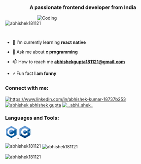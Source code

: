 
<h3 align="center">A passionate frontend developer from India</h3>
<img align="right" alt="Coding" width="400" src="https://www.google.com/imgres?imgurl=https%3A%2F%2Fcdn.dribbble.com%2Fusers%2F1162077%2Fscreenshots%2F3848914%2Fprogrammer.gif&tbnid=ZmOH4FBlhx83-M&vet=12ahUKEwjjp63r7oH_AhU6j9gFHdxWDBAQMygMegUIARC0Ag..i&imgrefurl=https%3A%2F%2Foutlane.co%2Fnow%2Fnew-shot-programmer-animation%2F&docid=hyRv46xL2D6dsM&w=800&h=600&q=animated%20coding%20gif&ved=2ahUKEwjjp63r7oH_AhU6j9gFHdxWDBAQMygMegUIARC0A">


<p align="left"> <img src="https://komarev.com/ghpvc/?username=abhishek181121&label=Profile%20views&color=0e75b6&style=flat" alt="abhishek181121" /> </p>

<p align="left"> <a href="https://twitter.com/" target="blank"><img src="https://img.shields.io/twitter/follow/?logo=twitter&style=for-the-badge" alt="" /></a> </p>


- 🌱 I’m currently learning **react native**

- 💬 Ask me about **c programming**

- 📫 How to reach me **abhishekgupta181121@gmail.com**

- ⚡ Fun fact **I am funny**

<h3 align="left">Connect with me:</h3>
<p align="left">
<a href="https://linkedin.com/in/https://www.linkedin.com/in/abhishek-kumar-18737b253" target="blank"><img align="center" src="https://raw.githubusercontent.com/rahuldkjain/github-profile-readme-generator/master/src/images/icons/Social/linked-in-alt.svg" alt="https://www.linkedin.com/in/abhishek-kumar-18737b253" height="30" width="40" /></a>
<a href="https://fb.com/abhishek abhishek gupta" target="blank"><img align="center" src="https://raw.githubusercontent.com/rahuldkjain/github-profile-readme-generator/master/src/images/icons/Social/facebook.svg" alt="abhishek abhishek gupta" height="30" width="40" /></a>
<a href="https://instagram.com/_.abhi_shek_" target="blank"><img align="center" src="https://raw.githubusercontent.com/rahuldkjain/github-profile-readme-generator/master/src/images/icons/Social/instagram.svg" alt="_.abhi_shek_" height="30" width="40" /></a>
</p>

<h3 align="left">Languages and Tools:</h3>
<p align="left"> <a href="https://www.cprogramming.com/" target="_blank" rel="noreferrer"> <img src="https://raw.githubusercontent.com/devicons/devicon/master/icons/c/c-original.svg" alt="c" width="40" height="40"/> </a> <a href="https://www.w3schools.com/cpp/" target="_blank" rel="noreferrer"> <img src="https://raw.githubusercontent.com/devicons/devicon/master/icons/cplusplus/cplusplus-original.svg" alt="cplusplus" width="40" height="40"/> </a> </p>

<p><img align="left" src="https://github-readme-stats.vercel.app/api/top-langs?username=abhishek181121&show_icons=true&locale=en&layout=compact" alt="abhishek181121" /></p>

<p>&nbsp;<img align="center" src="https://github-readme-stats.vercel.app/api?username=abhishek181121&show_icons=true&locale=en" alt="abhishek181121" /></p>

<p><img align="center" src="https://github-readme-streak-stats.herokuapp.com/?user=abhishek181121&" alt="abhishek181121" /></p>

